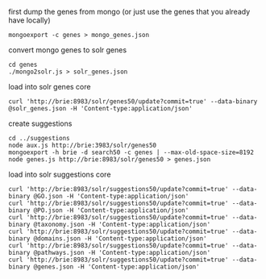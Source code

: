 first dump the genes from mongo (or just use the genes that you already have locally)
```
mongoexport -c genes > mongo_genes.json
```

convert mongo genes to solr genes
```
cd genes
./mongo2solr.js > solr_genes.json
```

load into solr genes core
```
curl 'http://brie:8983/solr/genes50/update?commit=true' --data-binary @solr_genes.json -H 'Content-type:application/json'
```

create suggestions
```
cd ../suggestions
node aux.js http://brie:3983/solr/genes50
mongoexport -h brie -d search50 -c genes | --max-old-space-size=8192 node genes.js http://brie:8983/solr/genes50 > genes.json
```

load into solr suggestions core
```
curl 'http://brie:8983/solr/suggestions50/update?commit=true' --data-binary @GO.json -H 'Content-type:application/json'
curl 'http://brie:8983/solr/suggestions50/update?commit=true' --data-binary @PO.json -H 'Content-type:application/json'
curl 'http://brie:8983/solr/suggestions50/update?commit=true' --data-binary @taxonomy.json -H 'Content-type:application/json'
curl 'http://brie:8983/solr/suggestions50/update?commit=true' --data-binary @domains.json -H 'Content-type:application/json'
curl 'http://brie:8983/solr/suggestions50/update?commit=true' --data-binary @pathways.json -H 'Content-type:application/json'
curl 'http://brie:8983/solr/suggestions50/update?commit=true' --data-binary @genes.json -H 'Content-type:application/json'
```
